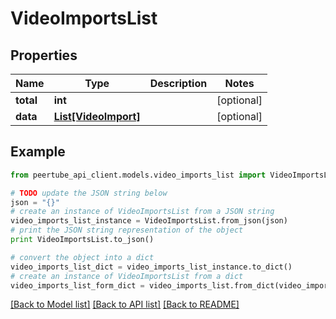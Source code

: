 # VideoImportsList


## Properties
Name | Type | Description | Notes
------------ | ------------- | ------------- | -------------
**total** | **int** |  | [optional] 
**data** | [**List[VideoImport]**](VideoImport.md) |  | [optional] 

## Example

```python
from peertube_api_client.models.video_imports_list import VideoImportsList

# TODO update the JSON string below
json = "{}"
# create an instance of VideoImportsList from a JSON string
video_imports_list_instance = VideoImportsList.from_json(json)
# print the JSON string representation of the object
print VideoImportsList.to_json()

# convert the object into a dict
video_imports_list_dict = video_imports_list_instance.to_dict()
# create an instance of VideoImportsList from a dict
video_imports_list_form_dict = video_imports_list.from_dict(video_imports_list_dict)
```
[[Back to Model list]](../README.md#documentation-for-models) [[Back to API list]](../README.md#documentation-for-api-endpoints) [[Back to README]](../README.md)


